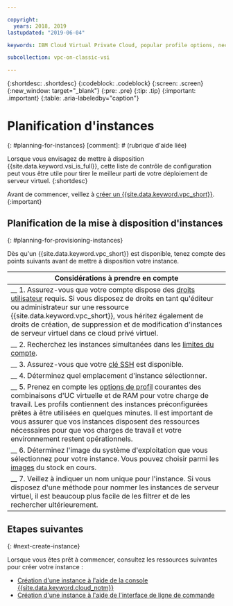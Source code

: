 ```yaml
---

copyright:
  years: 2018, 2019
lastupdated: "2019-06-04"

keywords: IBM Cloud Virtual Private Cloud, popular profile options, necessary resources

subcollection: vpc-on-classic-vsi

---
```


{:shortdesc: .shortdesc}
{:codeblock: .codeblock}
{:screen: .screen}
{:new_window: target="_blank"}
{:pre: .pre}
{:tip: .tip}
{:important: .important}
{:table: .aria-labeledby="caption"}

# Planification d'instances
{: #planning-for-instances}
[comment]: # (rubrique d'aide liée)


Lorsque vous envisagez de mettre à disposition {{site.data.keyword.vsi_is_full}}, cette liste de contrôle de configuration peut vous être utile pour tirer le meilleur parti de votre déploiement de serveur virtuel.
{:shortdesc}

Avant de commencer, veillez à [créer un {{site.data.keyword.vpc_short}}](/docs/vpc-on-classic?topic=vpc-on-classic-getting-started).
{:important}

## Planification de la mise à disposition d'instances
{: #planning-for-provisioning-instances}

Dès qu'un {{site.data.keyword.vpc_short}} est disponible, tenez compte des points suivants avant de mettre à disposition votre instance.

|        Considérations à prendre en compte|
|-------------------|
|__ 1. Assurez-vous que votre compte dispose des [droits utilisateur](/docs/vpc-on-classic?topic=vpc-on-classic-about-vpc-infrastructure-resources#planning-virtual-servers-for-vpc-permissions) requis. Si vous disposez de droits en tant qu'éditeur ou administrateur sur une ressource {{site.data.keyword.vpc_short}}, vous héritez également de droits de création, de suppression et de modification d'instances de serveur virtuel dans ce cloud privé virtuel.|
|__ 2. Recherchez les instances simultanées dans les [limites du compte](/docs/vpc-on-classic-vsi?topic=vpc-on-classic-vsi-faqs#faqs). |
|__ 3. Assurez-vous que votre [clé SSH](/docs/vpc-on-classic-vsi?topic=vpc-on-classic-vsi-ssh-keys#ssh-keys) est disponible.
|__ 4. Déterminez quel emplacement d'instance sélectionner.|
|__ 5. Prenez en compte les [options de profil](/docs/vpc-on-classic-vsi?topic=vpc-on-classic-vsi-profiles#profiles) courantes des combinaisons d'UC virtuelle et de RAM pour votre charge de travail. Les profils contiennent des instances préconfigurées prêtes à être utilisées en quelques minutes. Il est important de vous assurer que vos instances disposent des ressources nécessaires pour que vos charges de travail et votre environnement restent opérationnels.|
|__ 6. Déterminez l'image du système d'exploitation que vous sélectionnez pour votre instance. Vous pouvez choisir parmi les [images](/docs/vpc-on-classic-vsi?topic=vpc-on-classic-vsi-images#images) du stock en cours. |
|__ 7. Veillez à indiquer un nom unique pour l'instance. Si vous disposez d'une méthode pour nommer les instances de serveur virtuel, il est beaucoup plus facile de les filtrer et de les rechercher ultérieurement. |

## Etapes suivantes
{: #next-create-instance}

Lorsque vous êtes prêt à commencer, consultez les ressources suivantes pour créer votre instance :
* [Création d'une instance à l'aide de la console {{site.data.keyword.cloud_notm}}](/docs/vpc-on-classic-vsi?topic=vpc-on-classic-vsi-creating-virtual-servers#creating-virtual-servers)
* [Création d'une instance à l'aide de l'interface de ligne de commande](/docs/vpc-on-classic-vsi?topic=vpc-on-classic-vsi-creating-virtual-servers-cli#creating-virtual-servers-cli)
